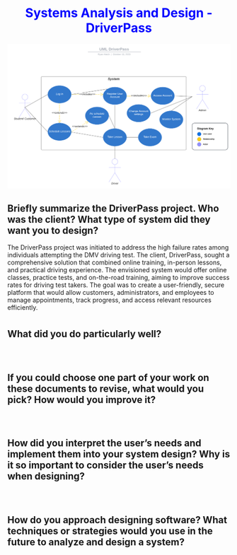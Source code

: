 <!--
****************************************************************************************
Title: Sys Analysis and Design   *******************************************************
Developed by: Ryan Hatch         *******************************************************
Last Updated: Oct 16th 2023      *******************************************************
Version: 1.0                     *******************************************************
****************************************************************************************
-->

<h1 align="center" style="color: blue;">Systems Analysis and Design - DriverPass</h1>    <!-- Title -->
<!-- <div style="display: flex; justify-content: center; align-items: center; height: 100vh;">
</div> -->
<div style="text-align: center;">
  <picture>
    <source media="(prefers-color-scheme: dark)" srcset="https://github.com/ryanshatch/Systems-Analysis-and-Design/blob/main/UML%20System.png">    <!-- UML Showcase -->
    <img alt="UML Diagram for the DriverPass System" src="https://github.com/ryanshatch/Systems-Analysis-and-Design/blob/main/UML%20System.png" style="max-width: 100%; height: auto;">
  </picture>
</div>

<h2>Briefly summarize the DriverPass project. Who was the client? What type of system did they want you to design?</h2>   <!-- Question one -->

<p>The DriverPass project was initiated to address the high failure rates among individuals attempting the DMV driving test. The client, DriverPass, sought a comprehensive solution that combined online training, in-person lessons, and practical driving experience. The envisioned system would offer online classes, practice tests, and on-the-road training, aiming to improve success rates for driving test takers. The goal was to create a user-friendly, secure platform that would allow customers, administrators, and employees to manage appointments, track progress, and access relevant resources efficiently.</p>
<h1></h1>

<h2>What did you do particularly well?</h2> <!-- Question two -->

<!-- To be continued... -->

<p></p>
<br>
<h1></h1>

<h2>If you could choose one part of your work on these documents to revise, what would you pick? How would you improve it?</h2> <!-- Question three -->

<!-- To be continued... -->

<p></p>
<br>
<h1></h1>

<h2>How did you interpret the user’s needs and implement them into your system design? Why is it so important to consider the user’s needs when designing?</h2> <!-- Question four -->

<!-- To be continued... -->

<p></p>
<br>
<h1></h1>

<h2>How do you approach designing software? What techniques or strategies would you use in the future to analyze and design a system?</h2> <!-- Question five -->

<!-- To be continued... -->

<p></p>
